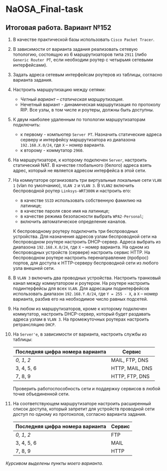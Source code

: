 # NaOSA_Final-task
## Итоговая работа. Вариант №152
1. В качестве практической базы использовать `Cisco Packet Tracer`.
2. В зависимости от варианта задания реализовать сетевую топологию, состоящую из 6 маршрутизаторов типа `2911` (либо `Generic Router PT`, если необходим роутер с четырьмя сетевыми интерфейсами).
3. Задать адреса сетевым интерфейсам роутеров из таблицы, согласно варианта задания.
4. Настроить маршрутизацию между сетями:
   * *Четный вариант – статическая маршрутизация*.
   * Нечетный вариант - динамическая маршрутизация по протоколу RIP.
Все узлы, в том числе и роутеры, должны быть доступны.
5. К двум наиболее удаленным по топологии маршрутизаторам подключить:
   * к первому - компьютер `Server РТ`. Назначить статические адреса серверу и интерфейсу маршрутизатора из диапазона `192.168.Х.0/24`, где `Х` – номер варианта.
   * к второму - коммутатор `2960`.
6. На маршрутизаторе, к которому подключен `Server`, настроить статический NAT. В качестве глобального (белого) адреса взять адрес, который не является адресом интерфейса в этой сети.
7. На коммутаторе организовать три виртуальные локальные сети `VLAN 1` (vlan по умолчанию), `VLAN 2` и `VLAN 3`. В `VLAN2` включить беспроводной роутер `Linksys-WRT300N` и настроить его:
   * в качестве `SSID` использовать собственную фамилию на латинице;
   * в качестве пароля свое имя на латинице;
   * в качестве режима безопасности выбрать `WPA2-Personal`;
   * включить автоматическое определение каналов.
   
   К беспроводному роутеру подключить три беспроводных устройства. Для назначения адресов узлам беспроводной сети на беспроводном роутере настроить DHCP-сервер. Адреса выбрать из диапазона `192.168.Х.0/24`, где `Х` – номер варианта.
   На одном из беспроводных устройств (сервере) настроить сервис HTTP. На беспроводном роутере настроить перенаправление (проброс) портов, для доступа к HTTP-серверу беспроводной сети из любого узла внешней сети.
8. В `VLAN 3` включить два проводных устройства. Настроить транковый канал между коммутатором и роутером. На роутере настроить подинтерфейсы для всех `VLAN`. Для адресации подинтерфейсов использовать диапазон `192.168.Y.0/24`, где `Y = 255 - X`, а `X` – номер варианта, разбив его на необходимое число равных подсетей.
9. На любом из маршрутизаторов, кроме к которому подключен коммутатор, настроить DHCP-сервер, который будет раздавать адреса узлам в `VLAN 3`. На промежуточных роутерах настроить ретрансляцию `DHCP`.
10. На `Server'e`, в зависимости от варианта, настроить службы из таблицы:

    | Последняя цифра номера варианта | Сервис          |
    | ------------------------------- | --------------- |
    | *0, 1, 2*                       | MAIL, FTP, DNS  |
    | 3, 4, 5, 6                      | HTTP, MAIL, DNS |
    | 7, 8, 9                         | HTTP, FTP, DNS  |

    Проверить работоспособность сети и поддержку сервисов в любой точке объединенной сети.
11. На соответствующем маршрутизаторе настроить расширенный список доступа, который запретит для устройств проводной сети доступ по одному из протоколов, согласно варианта задания.

    | Последняя цифра номера варианта | Сервис |
    | ------------------------------- | ------ |
    | *0, 1, 2*                       | FTP    |
    | 3, 4, 5, 6                      | MAIL   |
    | 7, 8, 9                         | HTTP   |

*Курсивом выделены пункты моего варианта.*
